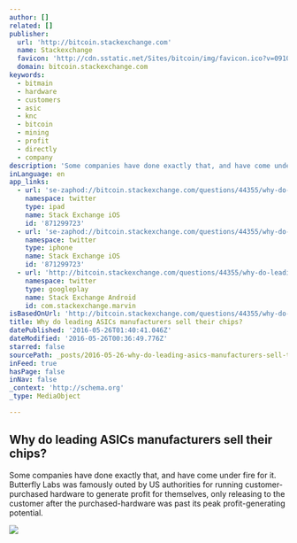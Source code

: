 ```yaml
---
author: []
related: []
publisher:
  url: 'http://bitcoin.stackexchange.com'
  name: Stackexchange
  favicon: 'http://cdn.sstatic.net/Sites/bitcoin/img/favicon.ico?v=0910168c5c65'
  domain: bitcoin.stackexchange.com
keywords:
  - bitmain
  - hardware
  - customers
  - asic
  - knc
  - bitcoin
  - mining
  - profit
  - directly
  - company
description: 'Some companies have done exactly that, and have come under fire for it. Butterfly Labs was famously outed by US authorities for running customer-purchased hardware to generate profit for themselves, only releasing to the customer after the purchased-hardware was past its peak profit-generating potential.'
inLanguage: en
app_links:
  - url: 'se-zaphod://bitcoin.stackexchange.com/questions/44355/why-do-leading-asics-manufacturers-sell-their-chips'
    namespace: twitter
    type: ipad
    name: Stack Exchange iOS
    id: '871299723'
  - url: 'se-zaphod://bitcoin.stackexchange.com/questions/44355/why-do-leading-asics-manufacturers-sell-their-chips'
    namespace: twitter
    type: iphone
    name: Stack Exchange iOS
    id: '871299723'
  - url: 'http://bitcoin.stackexchange.com/questions/44355/why-do-leading-asics-manufacturers-sell-their-chips'
    namespace: twitter
    type: googleplay
    name: Stack Exchange Android
    id: com.stackexchange.marvin
isBasedOnUrl: 'http://bitcoin.stackexchange.com/questions/44355/why-do-leading-asics-manufacturers-sell-their-chips'
title: Why do leading ASICs manufacturers sell their chips?
datePublished: '2016-05-26T01:40:41.046Z'
dateModified: '2016-05-26T00:36:49.776Z'
starred: false
sourcePath: _posts/2016-05-26-why-do-leading-asics-manufacturers-sell-their-chips.md
inFeed: true
hasPage: false
inNav: false
_context: 'http://schema.org'
_type: MediaObject

---
```

<article style=""><h1>Why do leading ASICs manufacturers sell their chips?</h1><p>Some companies have done exactly that, and have come under fire for it. Butterfly Labs was famously outed by US authorities for running customer-purchased hardware to generate profit for themselves, only releasing to the customer after the purchased-hardware was past its peak profit-generating potential.</p><img src="http://cdn.sstatic.net/Sites/bitcoin/img/apple-touch-icon.png?v=a43e5a337e6b&amp;a" /></article>